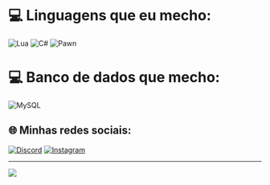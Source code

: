 # 💻 Linguagens que eu mecho:
![Lua](https://img.shields.io/badge/lua-%232C2D72.svg?style=for-the-badge&logo=lua&logoColor=white) ![C#](https://img.shields.io/badge/c%23-%23239120.svg?style=for-the-badge&logo=csharp&logoColor=white) ![Pawn](https://camo.githubusercontent.com/4f018d4f6e5c00b3a83dd02d8d2e3761a64a55aaf718381705e0353fb844decf/68747470733a2f2f696d672e736869656c64732e696f2f62616467652f5061776e2d4544384230303f7374796c653d666f722d7468652d6261646765266c6f676f3d6f70656e6a646b266c6f676f436f6c6f723d7768697465)

# 💻 Banco de dados que mecho:
![MySQL](https://img.shields.io/badge/mysql-4479A1.svg?style=for-the-badge&logo=mysql&logoColor=white)

## 🌐 Minhas redes sociais:
[![Discord](https://img.shields.io/badge/Discord-%237289DA.svg?logo=discord&logoColor=white)](https://discord.gg/https://discord.gg/RCB6mShYV8) [![Instagram](https://img.shields.io/badge/Instagram-%23E4405F.svg?logo=Instagram&logoColor=white)](https://instagram.com/gbr.xv) 

---
[![](https://visitcount.itsvg.in/api?id=dybaladev&icon=0&color=0)](https://visitcount.itsvg.in)
